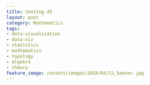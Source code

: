```yaml
---
title: testing d3
layout: post
category: Mathematics
tags:
- data-visualization
- data-viz
- statistics
- mathematics
- topology
- algebra
- theory
feature_image: /assets/images/2018/04/12_banner.jpg
---
```


<script src = "https://d3js.org/d3.v4.min.js"></script>

<script src="https://d3js.org/d3-hexbin.v0.2.min.js"></script>

<svg id="graph_svg" width = "1000" height = "500">
</svg>

<script>

	var margin = {top: 20, right: 20, bottom: 30, left: 40},
		svg = d3.select("svg#graph_svg"),
		width = svg.attr('width'),
		height = Math.max(640, width),
		radius = 8,
		data_path = "https://gist.githubusercontent.com/mbostock/d63e6019c63887e39e44646696abfb69/raw/5b2b15b4c652167f6c038e717bbe3385dbb9bb99/diamonds.csv";

    function update_bins(data) {
        y = d3.scaleLog()
            .domain(d3.extent(data, d => d.y))
            .rangeRound([height - margin.bottom, margin.top]);

        x = d3.scaleLog()
            .domain(d3.extent(data, d => d.x))
            .range([margin.left, width - margin.right]);

        hexbin = d3.hexbin()
                .x(d => x(d.x))
                .y(d => y(d.y))
                .radius(radius * width / 964)
                .extent([[margin.left, margin.top], [width - margin.right, height - margin.bottom]]);

        bins = hexbin(data);

        color = d3.scaleSequential(d3.interpolateBuPu)
            .domain([0, d3.max(bins, d => d.length) / 2]);

        yAxis = g => g
            .attr("transform", `translate(${margin.left},0)`)
            .call(d3.axisLeft(y).ticks(null, ".1s"))
            .call(g => g.select(".domain").remove())
            .call(g => g.append("text")
                .attr("x", 4)
                .attr("y", margin.top)
                .attr("dy", ".71em")
                .attr("fill", "currentColor")
                .attr("font-weight", "bold")
                .attr("text-anchor", "start")
                .text(data.y));

        xAxis = g => g
            .attr("transform", `translate(0,${height - margin.bottom})`)
            .call(d3.axisBottom(x).ticks(width / 80, ""))
            .call(g => g.select(".domain").remove())
            .call(g => g.append("text")
                .attr("x", width - margin.right)
                .attr("y", -4)
                .attr("fill", "currentColor")
                .attr("font-weight", "bold")
                .attr("text-anchor", "end")
                .text(data.x));

        svg.attr("viewBox", [0, 0, width, height]);

        svg.append("g")
            .call(xAxis);

        svg.append("g")
            .call(yAxis);

        svg.append("g")
            .attr("stroke", "#000")
            .attr("stroke-opacity", 0.1)
            .selectAll("path")
            .data(bins)
            // .join("path")
            .attr("d", hexbin.hexagon())
            .attr("transform", d => `translate(${d.x},${d.y})`)
            .attr("fill", d => color(d.length));

    }
    console.log('d3-version', d3.version)
    var data = d3.csv(data_path)
        .row(function(d) {
            return {x: Number(d.carat), y: Number(d.price)};
        })
        .get(function(error, rows) {
            if (error) {
                return console.warn('warning', error);
            }
            console.log('rows = ', rows);
            update_bins(rows);
        });

</script>
